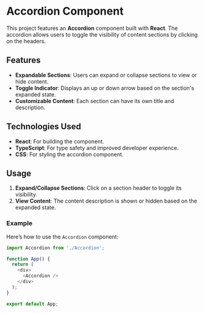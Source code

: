 # Accordion Component

This project features an **Accordion** component built with **React**. The accordion allows users to toggle the visibility of content sections by clicking on the headers.

## Features

- **Expandable Sections**: Users can expand or collapse sections to view or hide content.
- **Toggle Indicator**: Displays an up or down arrow based on the section's expanded state.
- **Customizable Content**: Each section can have its own title and description.

## Technologies Used

- **React**: For building the component.
- **TypeScript**: For type safety and improved developer experience.
- **CSS**: For styling the accordion component.

## Usage

1. **Expand/Collapse Sections**: Click on a section header to toggle its visibility.
2. **View Content**: The content description is shown or hidden based on the expanded state.

### Example

Here’s how to use the `Accordion` component:

```javascript
import Accordion from './Accordion';

function App() {
  return (
    <div>
      <Accordion />
    </div>
  );
}

export default App;
